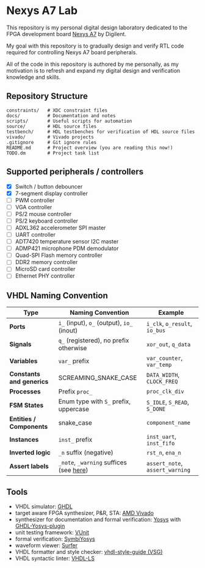 # Nexys A7 Lab

This repository is my personal digital design laboratory dedicated to the FPGA development board [Nexys A7](https://digilent.com/reference/programmable-logic/nexys-a7/start) by Digilent. 

My goal with this repository is to gradually design and verify RTL code required for controlling Nexys A7 board peripherals. 

All of the code in this repository is authored by me personally, as my motivation is to refresh and expand my digital design and verification knowledge and skills.

## Repository Structure

```
constraints/   # XDC constraint files
docs/          # Documentation and notes
scripts/       # Useful scripts for automation
source/        # HDL source files
testbench/     # HDL testbenches for verification of HDL source files
vivado/        # Vivado projects
.gitignore     # Git ignore rules
README.md      # Project overview (you are reading this now!)
TODO.dm        # Project task list
```

## Supported peripherals / controllers

- [x] Switch / button debouncer
- [x] 7-segment display controller
- [ ] PWM controller
- [ ] VGA controller
- [ ] PS/2 mouse controller
- [ ] PS/2 keyboard controller
- [ ] ADXL362 accelerometer SPI master
- [ ] UART controller
- [ ] ADT7420 temperature sensor I2C master
- [ ] ADMP421 microphone PDM demodulator
- [ ] Quad-SPI Flash memory controller
- [ ] DDR2 memory controller
- [ ] MicroSD card controller
- [ ] Ethernet PHY controller

## VHDL Naming Convention

| Type                       | Naming Convention                                                                | Example                         |
| -------------------------- | -------------------------------------------------------------------------------- | ------------------------------- |
| **Ports**                  | `i_` (input), `o_` (output), `io_` (inout)                                       | `i_clk`, `o_result`, `io_bus`   |
| **Signals**                | `q_` (registered), no prefix otherwise                                           | `xor_out`, `q_data`             |
| **Variables**              | `var_` prefix                                                                    | `var_counter`, `var_temp`       |
| **Constants and generics** | SCREAMING_SNAKE_CASE                                                             | `DATA_WIDTH`, `CLOCK_FREQ`      |
| **Processes**              | Prefix `proc_`                                                                   | `proc_clk_div`                  |
| **FSM States**             | Enum type with `S_` prefix, uppercase                                            | `S_IDLE`, `S_READ`, `S_DONE`    |
| **Entities / Components**  | snake_case                                                                       | `component_name`                |
| **Instances**              | `inst_` prefix                                                                   | `inst_uart`, `inst_fifo`        |
| **Inverted logic**         | `_n` suffix (negative)                                                           | `rst_n`, `ena_n`                |
| **Assert labels**          | `_note`, `_warning` suffices (see [here](./docs/tool_limitations.md#symbiyosys)) | `assert_note`, `assert_warning` |

## Tools

- VHDL simulator: [GHDL](http://ghdl.free.fr/)
- target aware FPGA synthesizer, P&R, STA: [AMD Vivado](https://www.amd.com/en/products/software/adaptive-socs-and-fpgas/vivado.html)
- synthesizer for documentation and formal verification: [Yosys](https://yosyshq.net/yosys/about.html) with [GHDL-Yosys-plugin](https://github.com/ghdl/ghdl-yosys-plugin)
- unit testing framework: [VUnit](https://vunit.github.io/)
- formal verification: [SymbiYosys](https://symbiyosys.readthedocs.io/en/latest/)
- waveform viewer: [Surfer](https://surfer-project.org/)
- VHDL formatter and style checker: [vhdl-style-guide (VSG)](https://github.com/jeremiah-c-leary/vhdl-style-guide)
- VHDL syntactic linter: [VHDL-LS](https://github.com/VHDL-LS/rust_hdl)